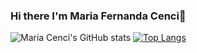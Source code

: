 ### Hi there I'm Maria Fernanda Cenci👋




![Maria Cenci's GitHub stats](https://github-readme-stats.vercel.app/api?username=mariacenci&show_icons=true&theme=tokyonight)
[![Top Langs](https://github-readme-stats.vercel.app/api/top-langs/?username=mariacenci&layout=compact)](https://github.com/anuraghazra/github-readme-stats)

